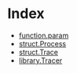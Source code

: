 # Index

<!-- START_INDEX -->
- [function.param](./function.param.md)
- [struct.Process](./struct.Process.md)
- [struct.Trace](./struct.Trace.md)
- [library.Tracer](./library.Tracer.md)

<!-- END_INDEX -->